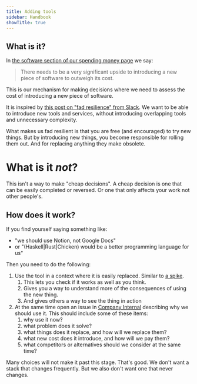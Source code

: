 ```yaml
---
title: Adding tools
sidebar: Handbook
showTitle: true
---
```


## What is it?

In [the software section of our spending money page](/handbook/people/spending-money#software) we say:

> There needs to be a very significant upside to introducing a new piece of software to outweigh its cost.

This is our mechanism for making decisions where we need to assess the cost of introducing a new piece of software.  

It is inspired by [this post on "fad resilience" from Slack](https://slack.engineering/how-big-technical-changes-happen-at-slack/). We want to be able to introduce new tools and services, without introducing overlapping tools and unnecessary complexity.

What makes us fad resilient is that you are free (and encouraged) to try new things. But by introducing new things, you become responsible for rolling them out. And for replacing anything they make obsolete.

# What is it *not*?

This isn't a way to make "cheap decisions". A cheap decision is one that can be easily completed or reversed. Or one that only affects your work not other people's. 

## How does it work?

If you find yourself saying something like:

* "we should use Notion, not Google Docs"
* or "(Haskell|Rust|Chicken) would be a better programming language for us"

Then you need to do the following:

1. Use the tool in a context where it is easily replaced. Similar to [a spike](https://wiki.c2.com/?SpikeSolution). 
   1. This lets you check if it works as well as you think. 
   2. Gives you a way to understand more of the consequences of using the new thing.
   3. And gives others a way to see the thing in action
2. At the same time open an issue in [Company Internal](https://github.com/PostHog/company-internal) describing why we should use it. This should include some of these items:
   1. why use it now?
   2. what problem does it solve?
   3. what things does it replace, and how will we replace them?
   4. what new cost does it introduce, and how will we pay them?
   5. what competitors or alternatives should we consider at the same time?

Many choices will not make it past this stage. That's good. We don't want a stack that changes frequently. But we also don't want one that never changes.
